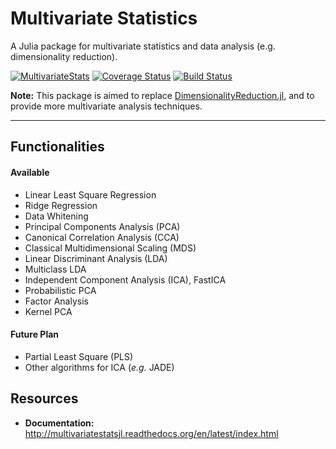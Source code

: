 # Multivariate Statistics

A Julia package for multivariate statistics and data analysis (e.g. dimensionality reduction).

[![MultivariateStats](http://pkg.julialang.org/badges/MultivariateStats_0.6.svg)](http://pkg.julialang.org/?pkg=MultivariateStats)
[![Coverage Status](https://coveralls.io/repos/JuliaStats/MultivariateStats.jl/badge.svg?branch=master)](https://coveralls.io/r/JuliaStats/MultivariateStats.jl?branch=master)
[![Build Status](https://travis-ci.org/JuliaStats/MultivariateStats.jl.svg?branch=master)](https://travis-ci.org/JuliaStats/MultivariateStats.jl)

**Note:** This package is aimed to replace [DimensionalityReduction.jl](https://github.com/JuliaStats/DimensionalityReduction.jl), and to provide more multivariate analysis techniques.

-------

## Functionalities

#### Available

- Linear Least Square Regression
- Ridge Regression
- Data Whitening
- Principal Components Analysis (PCA)
- Canonical Correlation Analysis (CCA)
- Classical Multidimensional Scaling (MDS)
- Linear Discriminant Analysis (LDA)
- Multiclass LDA
- Independent Component Analysis (ICA), FastICA
- Probabilistic PCA
- Factor Analysis
- Kernel PCA

#### Future Plan

- Partial Least Square (PLS)
- Other algorithms for ICA (*e.g.* JADE)


## Resources

- **Documentation:** <http://multivariatestatsjl.readthedocs.org/en/latest/index.html>

